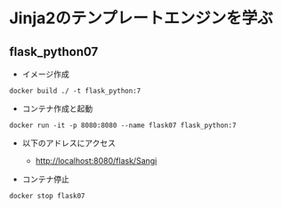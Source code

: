 # Jinja2のテンプレートエンジンを学ぶ

## flask_python07

- イメージ作成

```shell
docker build ./ -t flask_python:7
```

- コンテナ作成と起動

```shell
docker run -it -p 8080:8080 --name flask07 flask_python:7
```

- 以下のアドレスにアクセス
    - <http://localhost:8080/flask/Sangi>

- コンテナ停止

```shell
docker stop flask07
```
